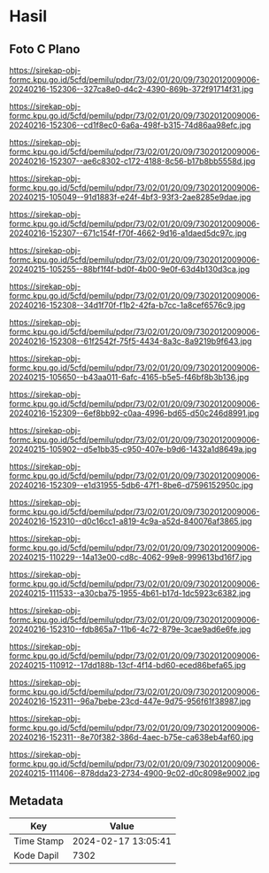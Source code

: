 # Hasil

## Foto C Plano

https://sirekap-obj-formc.kpu.go.id/5cfd/pemilu/pdpr/73/02/01/20/09/7302012009006-20240216-152306--327ca8e0-d4c2-4390-869b-372f91714f31.jpg

https://sirekap-obj-formc.kpu.go.id/5cfd/pemilu/pdpr/73/02/01/20/09/7302012009006-20240216-152306--cd1f8ec0-6a6a-498f-b315-74d86aa98efc.jpg

https://sirekap-obj-formc.kpu.go.id/5cfd/pemilu/pdpr/73/02/01/20/09/7302012009006-20240216-152307--ae6c8302-c172-4188-8c56-b17b8bb5558d.jpg

https://sirekap-obj-formc.kpu.go.id/5cfd/pemilu/pdpr/73/02/01/20/09/7302012009006-20240215-105049--91d1883f-e24f-4bf3-93f3-2ae8285e9dae.jpg

https://sirekap-obj-formc.kpu.go.id/5cfd/pemilu/pdpr/73/02/01/20/09/7302012009006-20240216-152307--671c154f-f70f-4662-9d16-a1daed5dc97c.jpg

https://sirekap-obj-formc.kpu.go.id/5cfd/pemilu/pdpr/73/02/01/20/09/7302012009006-20240215-105255--88bf1f4f-bd0f-4b00-9e0f-63d4b130d3ca.jpg

https://sirekap-obj-formc.kpu.go.id/5cfd/pemilu/pdpr/73/02/01/20/09/7302012009006-20240216-152308--34d1f70f-f1b2-42fa-b7cc-1a8cef6576c9.jpg

https://sirekap-obj-formc.kpu.go.id/5cfd/pemilu/pdpr/73/02/01/20/09/7302012009006-20240216-152308--61f2542f-75f5-4434-8a3c-8a9219b9f643.jpg

https://sirekap-obj-formc.kpu.go.id/5cfd/pemilu/pdpr/73/02/01/20/09/7302012009006-20240215-105650--b43aa011-6afc-4165-b5e5-f46bf8b3b136.jpg

https://sirekap-obj-formc.kpu.go.id/5cfd/pemilu/pdpr/73/02/01/20/09/7302012009006-20240216-152309--6ef8bb92-c0aa-4996-bd65-d50c246d8991.jpg

https://sirekap-obj-formc.kpu.go.id/5cfd/pemilu/pdpr/73/02/01/20/09/7302012009006-20240215-105902--d5e1bb35-c950-407e-b9d6-1432a1d8649a.jpg

https://sirekap-obj-formc.kpu.go.id/5cfd/pemilu/pdpr/73/02/01/20/09/7302012009006-20240216-152309--e1d31955-5db6-47f1-8be6-d7596152950c.jpg

https://sirekap-obj-formc.kpu.go.id/5cfd/pemilu/pdpr/73/02/01/20/09/7302012009006-20240216-152310--d0c16cc1-a819-4c9a-a52d-840076af3865.jpg

https://sirekap-obj-formc.kpu.go.id/5cfd/pemilu/pdpr/73/02/01/20/09/7302012009006-20240215-110229--14a13e00-cd8c-4062-99e8-999613bd16f7.jpg

https://sirekap-obj-formc.kpu.go.id/5cfd/pemilu/pdpr/73/02/01/20/09/7302012009006-20240215-111533--a30cba75-1955-4b61-b17d-1dc5923c6382.jpg

https://sirekap-obj-formc.kpu.go.id/5cfd/pemilu/pdpr/73/02/01/20/09/7302012009006-20240216-152310--fdb865a7-11b6-4c72-879e-3cae9ad6e6fe.jpg

https://sirekap-obj-formc.kpu.go.id/5cfd/pemilu/pdpr/73/02/01/20/09/7302012009006-20240215-110912--17dd188b-13cf-4f14-bd60-eced86befa65.jpg

https://sirekap-obj-formc.kpu.go.id/5cfd/pemilu/pdpr/73/02/01/20/09/7302012009006-20240216-152311--96a7bebe-23cd-447e-9d75-956f61f38987.jpg

https://sirekap-obj-formc.kpu.go.id/5cfd/pemilu/pdpr/73/02/01/20/09/7302012009006-20240216-152311--8e70f382-386d-4aec-b75e-ca638eb4af60.jpg

https://sirekap-obj-formc.kpu.go.id/5cfd/pemilu/pdpr/73/02/01/20/09/7302012009006-20240215-111406--878dda23-2734-4900-9c02-d0c8098e9002.jpg


## Metadata

| Key        | Value               |
| ---------- | ------------------- |
| Time Stamp | 2024-02-17 13:05:41 |
| Kode Dapil | 7302                |



